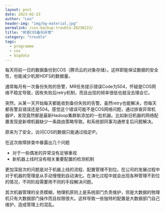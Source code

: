 ```yaml
---
layout: post
date: 2023-02-23
author: "Leo"
header-img: "img/bg-material.jpg"
permalink: /cos-backup-trouble-20230223/
title: "排查COS备份异常"
category: "trouble"
tags: 
  - programme
  - cos
  - bigdata
---
```


每天将前一日的数据备份到COS（腾讯云的对象存储）。这样即能保证数据的安全性，也能减少机房HDFS的数据量。

通常每月有一次备份失败的告警，MR任务提示错误Code为504，怀疑是COS网络不稳定导致，因有失败后retry机制，而且出现的频率很低也就没去理会它。

突然，从某一天开始每天都能收到备份失败的告警。虽然retry也能解决，但每天都告警且错误还是504。感觉这个错误可能不是COS网络问题，通过排查异常机器IP，发现竟然都是最新Hadoop集群新添加的一批机器。比如新旧机器的网络配置发现是新增机器缺少一条路由策略导致。和系统部同事沟通修复后问题解决。

原来为了安全，访问COS的数据只能通过指定IP。

在这次故障排查中暴露出几个问题
- 对于一些偶发的异常没有足够重视
- 新机器上线时没有相关重要配置的检测机制

更加深层次的问题是对于机器上线的流程、配置管理不到位。在公司的发展过程中对于机器的管理是从手动慢慢到自动演化。在演化过程中就会出现各种管理不到位的情况，不同阶段需要用不同的手段解决问题。

其次机器管理的全责模糊，物理机原则上是系统部门负责维护，但是大数据的物理机只有大数据部门操作而且权限很大。这样导致一些独特的配置是大数据部门自己维护，造成管理上的混乱。

